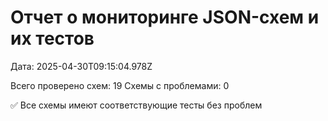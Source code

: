# Отчет о мониторинге JSON-схем и их тестов

Дата: 2025-04-30T09:15:04.978Z

Всего проверено схем: 19
Схемы с проблемами: 0

✅ Все схемы имеют соответствующие тесты без проблем
